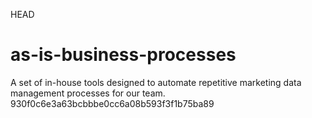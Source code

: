  HEAD
# as-is-business-processes
A set of in-house tools designed to automate repetitive marketing data management processes for our team.
 930f0c6e3a63bcbbbe0cc6a08b593f3f1b75ba89
